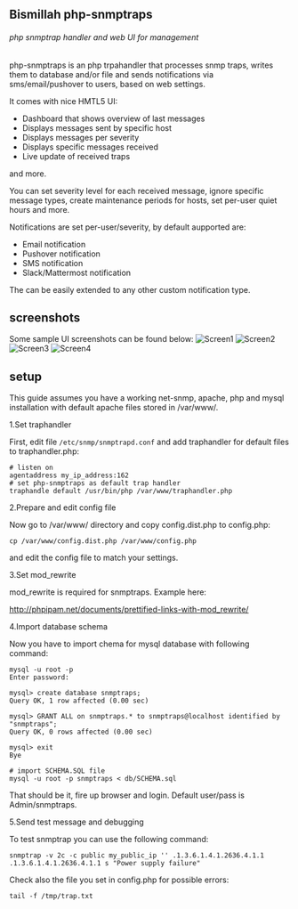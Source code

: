 ## Bismillah php-snmptraps

###### php snmptrap handler and web UI for management

php-snmptraps is an php trpahandler that processes snmp traps, writes them to database and/or file and sends
notifications via sms/email/pushover to users, based on web settings.

It comes with nice HMTL5 UI:
* Dashboard that shows overview of last messages
* Displays messages sent by specific host
* Displays messages per severity
* Displays specific messages received
* Live update of received traps

and more.

You can set severity level for each received message, ignore specific message types, create maintenance periods
for hosts, set per-user quiet hours and more.


Notifications are set per-user/severity, by default aupported are:
* Email notification
* Pushover notification
* SMS notification
* Slack/Mattermost notification

The can be easily extended to any other custom notification type.


## screenshots

Some sample UI screenshots can be found below:
![Screen1](/css/screenshots/Screen1.png?raw=true "Screen1")
![Screen2](/css/screenshots/Screen2.png?raw=true "Screen2")
![Screen3](/css/screenshots/Screen3.png?raw=true "Screen3")
![Screen4](/css/screenshots/Screen4.png?raw=true "Screen4")


## setup

This guide assumes you have a working net-snmp, apache, php and mysql installation with default apache files stored
 in /var/www/.

1.Set traphandler

First, edit file `/etc/snmp/snmptrapd.conf` and add traphandler for default files to traphandler.php:

```
# listen on
agentaddress my_ip_address:162
# set php-snmptraps as default trap handler
traphandle default /usr/bin/php /var/www/traphandler.php
```

2.Prepare and edit config file

Now go to /var/www/ directory and copy config.dist.php to config.php:
```
cp /var/www/config.dist.php /var/www/config.php
```
and edit the config file to match your settings.


3.Set mod_rewrite

mod_rewrite is required for snmptraps. Example here:

http://phpipam.net/documents/prettified-links-with-mod_rewrite/

4.Import database schema

Now you have to import chema for mysql database with following command:

```
mysql -u root -p
Enter password:

mysql> create database snmptraps;
Query OK, 1 row affected (0.00 sec)

mysql> GRANT ALL on snmptraps.* to snmptraps@localhost identified by "snmptraps";
Query OK, 0 rows affected (0.00 sec)

mysql> exit
Bye

# import SCHEMA.SQL file
mysql -u root -p snmptraps < db/SCHEMA.sql
```

That should be it, fire up browser and login. Default user/pass is Admin/snmptraps.


5.Send test message and debugging

To test snmptrap you can use the following command:

```snmptrap -v 2c -c public my_public_ip '' .1.3.6.1.4.1.2636.4.1.1 .1.3.6.1.4.1.2636.4.1.1 s "Power supply failure"```

Check also the file you set in config.php for possible errors:

```tail -f /tmp/trap.txt```


